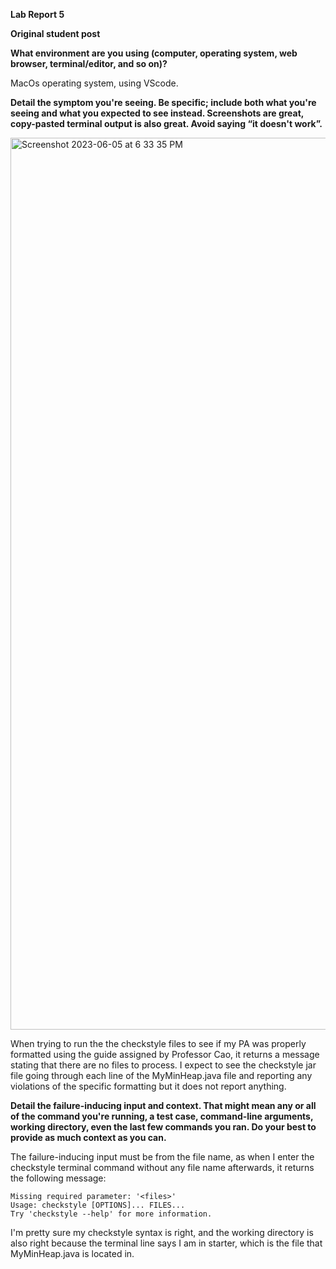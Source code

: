 **Lab Report 5**

**Original student post**

**What environment are you using (computer, operating system, web browser, terminal/editor, and so on)?**

MacOs operating system, using VScode. 


**Detail the symptom you're seeing. Be specific; include both what you're seeing and what you expected to see instead. Screenshots are great, copy-pasted terminal output is also great. Avoid saying “it doesn't work”.**

<img width="1427" alt="Screenshot 2023-06-05 at 6 33 35 PM" src="https://github.com/BenjiRyujin/cse15l-lab-reports/assets/55765860/89d1bf6c-889b-40e7-8b74-f0afd9200f69">

When trying to run the the checkstyle files to see if my PA was properly formatted using the guide assigned by Professor Cao, it returns a 
message stating that there are no files to process. I expect to see the checkstyle jar file going through each line of the MyMinHeap.java file 
and reporting any violations of the specific formatting but it does not report anything.

**Detail the failure-inducing input and context. That might mean any or all of the command you're running, a test case, command-line arguments, working directory, even the last few commands you ran. Do your best to provide as much context as you can.**

The failure-inducing input must be from the file name, as when I enter the checkstyle terminal command without any file name afterwards, it returns the following message:
```
Missing required parameter: '<files>'
Usage: checkstyle [OPTIONS]... FILES...
Try 'checkstyle --help' for more information.
```
I'm pretty sure my checkstyle syntax is right, and the working directory is also right because the terminal line says I am in starter, which is the file that 
MyMinHeap.java is located in.
